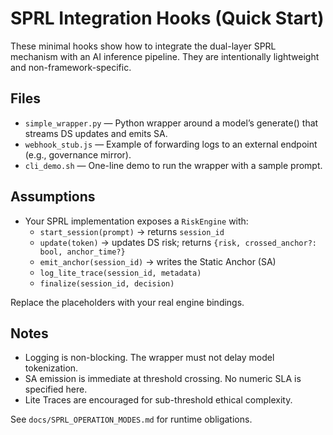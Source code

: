 # SPRL Integration Hooks (Quick Start)

These minimal hooks show how to integrate the dual-layer SPRL mechanism with an AI inference pipeline. They are intentionally lightweight and non-framework-specific.

## Files
- `simple_wrapper.py` — Python wrapper around a model’s generate() that streams DS updates and emits SA.
- `webhook_stub.js` — Example of forwarding logs to an external endpoint (e.g., governance mirror).
- `cli_demo.sh` — One-line demo to run the wrapper with a sample prompt.

## Assumptions
- Your SPRL implementation exposes a `RiskEngine` with:
  - `start_session(prompt)` → returns `session_id`
  - `update(token)` → updates DS risk; returns `{risk, crossed_anchor?: bool, anchor_time?}`
  - `emit_anchor(session_id)` → writes the Static Anchor (SA)
  - `log_lite_trace(session_id, metadata)`
  - `finalize(session_id, decision)`

Replace the placeholders with your real engine bindings.

## Notes
- Logging is non-blocking. The wrapper must not delay model tokenization.
- SA emission is immediate at threshold crossing. No numeric SLA is specified here.
- Lite Traces are encouraged for sub-threshold ethical complexity.

See `docs/SPRL_OPERATION_MODES.md` for runtime obligations.
